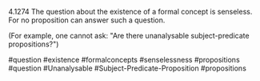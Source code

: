 4.1274 The question about the existence of a formal concept is senseless. For no proposition can answer such a question.

(For example, one cannot ask: "Are there unanalysable subject-predicate propositions?")

#question #existence #formalconcepts #senselessness #propositions #question #Unanalysable #Subject-Predicate-Proposition #propositions 